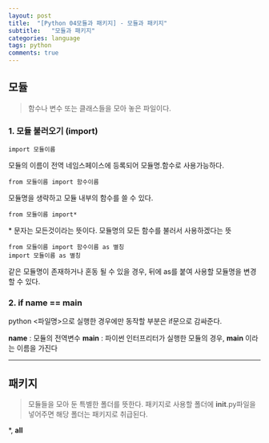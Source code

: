 ```yaml
---
layout: post
title:  "[Python 04모듈과 패키지] - 모듈과 패키지"
subtitle:   "모듈과 패키지"
categories: language
tags: python
comments: true
---
```


## 모듈
>함수나 변수 또는 클래스들을 모아 놓은 파일이다.


### 1. 모듈 불러오기 (import)
```
import 모듈이름
```

모듈의 이름이 전역 네임스페이스에 등록되어 모듈명.함수로 사용가능하다.



```
from 모듈이름 import 함수이름
```

모듈명을 생략하고 모듈 내부의 함수를 쓸 수 있다.



```
from 모듈이름 import*
```
\* 문자는 모든것이라는 뜻이다. 모듈명의 모든 함수를 불러서 사용하겠다는 뜻

```
from 모듈이름 import 함수이름 as 별칭
import 모듈이름 as 별칭
```

같은 모듈명이 존재하거나 혼동 될 수 있을 경우, 뒤에 as를 붙여 사용할 모듈명을 변경할 수 있다.



### 2. if __name__ == __main__
python <파일명>으로 실행한 경우에만 동작할 부분은 if문으로 감싸준다.

__name__ : 모듈의 전역변수
__main__ : 파이썬 인터프리터가 실행한 모듈의 경우, __main__ 이라는 이름을 가진다




---
## 패키지
>모듈들을 모아 둔 특별한 폴더를 뜻한다.
패키지로 사용할 폴더에 __init__.py파일을 넣어주면 해당 폴더는 패키지로 취급된다.

\*, __all__
